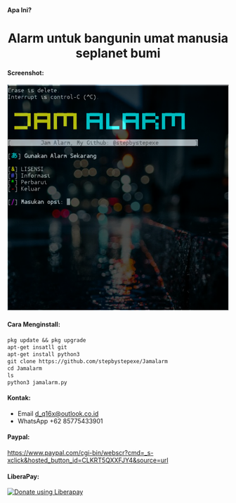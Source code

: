 #### Apa Ini?
<h1 align="center">Alarm untuk bangunin umat manusia seplanet bumi</h1>

#### Screenshot:
![](./Screenshot.png)
#### Cara Menginstall:
```
pkg update && pkg upgrade
apt-get insatll git
apt-get install python3
git clone https://github.com/stepbystepexe/Jamalarm
cd Jamalarm
ls
python3 jamalarm.py
```
#### Kontak:
+ Email d_q16x@outlook.co.id
+ WhatsApp +62 85775433901
#### Paypal:
https://www.paypal.com/cgi-bin/webscr?cmd=_s-xclick&hosted_button_id=CLKRT5QXXFJY4&source=url
#### LiberaPay:
<noscript><a href="https://liberapay.com/stepbystepexe/donate"><img alt="Donate using Liberapay" src="https://liberapay.com/assets/widgets/donate.svg"></a></noscript>
